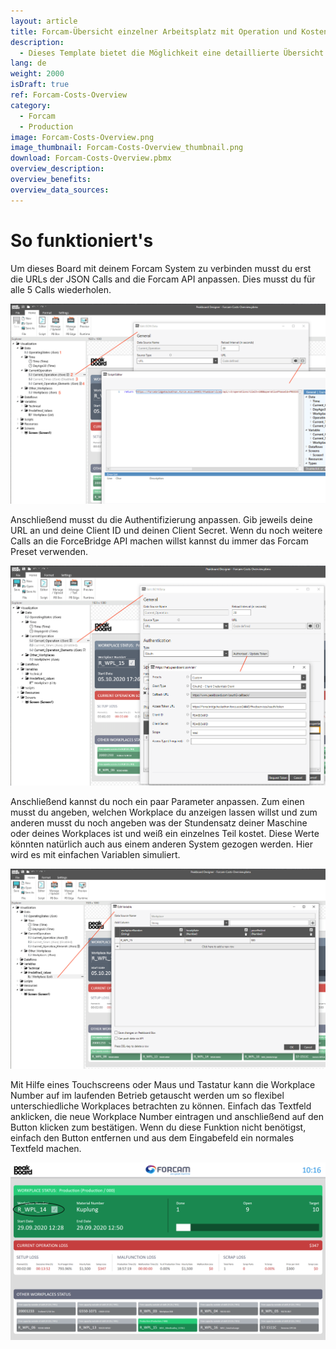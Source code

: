 ```yaml
---
layout: article
title: Forcam-Übersicht einzelner Arbeitsplatz mit Operation und Kostenübersicht
description: 
  - Dieses Template bietet die Möglichkeit eine detaillierte Übersicht über einen einzelnen Arbeitsplatz zu bekommen. Es werden Daten aus der Forcam ForceBridge API geholt und diese mit weiteren Parametern, in diesem Fall Stundensatz und Stückpreis verrechnet um so eine Übersicht über die aktuelle Operation und die dazugehörigen Fehlkosten zu erhalten.
lang: de
weight: 2000
isDraft: true
ref: Forcam-Costs-Overview
category:
  - Forcam
  - Production
image: Forcam-Costs-Overview.png
image_thumbnail: Forcam-Costs-Overview_thumbnail.png
download: Forcam-Costs-Overview.pbmx
overview_description:
overview_benefits:
overview_data_sources:
---
```


# So funktioniert's

Um dieses Board mit deinem Forcam System zu verbinden musst du erst die URLs der JSON Calls and die Forcam API anpassen. Dies musst du für alle 5 Calls wiederholen.

![](img/forcam-call-url.png)

Anschließend musst du die Authentifizierung anpassen. Gib jeweils deine URL an und deine Client ID und deinen Client Secret. Wenn du noch weitere Calls an die ForceBridge API machen willst kannst du immer das Forcam Preset verwenden.

![](img/forcam-oauth-update.png)

Anschließend kannst du noch ein paar Parameter anpassen. Zum einen musst du angeben, welchen Workplace du anzeigen lassen willst und zum anderen musst du noch angeben was der Stundensatz deiner Maschine oder deines Workplaces ist und weiß ein einzelnes Teil kostet. Diese Werte könnten natürlich auch aus einem anderen System gezogen werden. Hier wird es mit einfachen Variablen simuliert.

![](img/forcam-workplace-and-prices.png)

Mit Hilfe eines Touchscreens oder Maus und Tastatur kann die Workplace Number auf im laufenden Betrieb getauscht werden um so flexibel unterschiedliche Workplaces betrachten zu können. Einfach das Textfeld anklicken, die neue Workplace Number eintragen und anschließend auf den Button klicken zum bestätigen. Wenn du diese Funktion nicht benötigst, einfach den Button entfernen und aus dem Eingabefeld ein normales Textfeld machen.

![](img/forcam-cost-overview-live-edit.png)